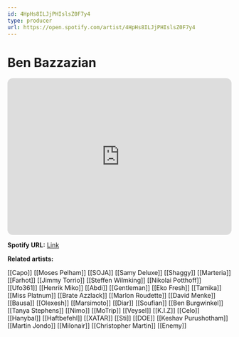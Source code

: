 ```yaml
---
id: 4HpHs8ILJjPHIslsZ0F7y4
type: producer
url: https://open.spotify.com/artist/4HpHs8ILJjPHIslsZ0F7y4
---
```

# Ben Bazzazian

<iframe style="border-radius:12px" src="https://open.spotify.com/embed/artist/4HpHs8ILJjPHIslsZ0F7y4" width="100%" height="352" frameBorder="0" allowfullscreen="" allow="autoplay; clipboard-write; encrypted-media; fullscreen; picture-in-picture" loading="lazy"></iframe>

**Spotify URL:** [Link](https://open.spotify.com/artist/4HpHs8ILJjPHIslsZ0F7y4)

**Related artists:**

[[Capo]]
[[Moses Pelham]]
[[SOJA]]
[[Samy Deluxe]]
[[Shaggy]]
[[Marteria]]
[[Farhot]]
[[Jimmy Torrio]]
[[Steffen Wilmking]]
[[Nikolai Potthoff]]
[[Ufo361]]
[[Henrik Miko]]
[[Abdi]]
[[Gentleman]]
[[Eko Fresh]]
[[Tamika]]
[[Miss Platnum]]
[[Brate Azzlack]]
[[Marlon Roudette]]
[[David Menke]]
[[Bausa]]
[[Olexesh]]
[[Marsimoto]]
[[Diar]]
[[Soufian]]
[[Ben Burgwinkel]]
[[Tanya Stephens]]
[[Nimo]]
[[MoTrip]]
[[Veysel]]
[[K.I.Z]]
[[Celo]]
[[Hanybal]]
[[Haftbefehl]]
[[XATAR]]
[[Sti]]
[[DOE]]
[[Keshav Purushotham]]
[[Martin Jondo]]
[[Milonair]]
[[Christopher Martin]]
[[Enemy]]
